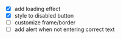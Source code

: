 - [x] add loading effect
- [x] style to disabled button
- [ ] customize frame/border
- [ ] add alert when not entering correct text
